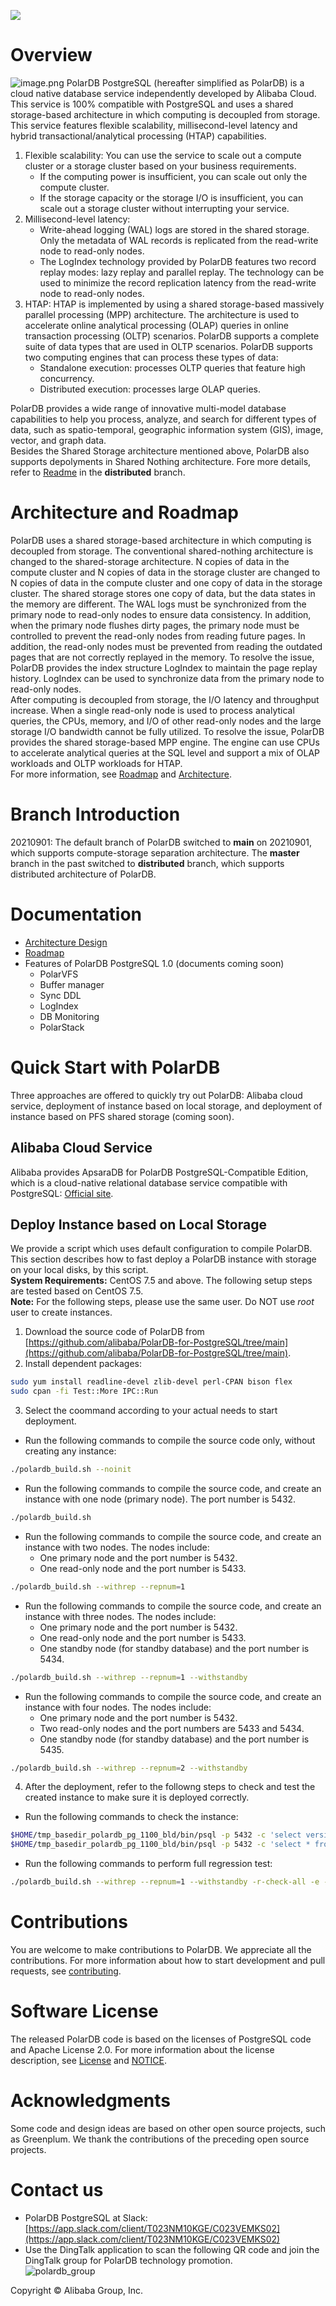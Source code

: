 ![](doc/pic/PolarDB_logo.png)
# Overview 
![image.png](doc/pic/1_polardb_architecture.png)
PolarDB PostgreSQL (hereafter simplified as PolarDB) is a cloud native database service independently developed by Alibaba Cloud. This service is 100% compatible with PostgreSQL and uses a shared storage-based architecture in which computing is decoupled from storage. This service features flexible scalability, millisecond-level latency and hybrid transactional/analytical processing (HTAP) capabilities. 

1. Flexible scalability: You can use the service to scale out a compute cluster or a storage cluster based on your business requirements. 
    - If the computing power is insufficient, you can scale out only the compute cluster. 
    - If the storage capacity or the storage I/O is insufficient, you can scale out a storage cluster without interrupting your service. 
1. Millisecond-level latency:
    - Write-ahead logging (WAL) logs are stored in the shared storage. Only the metadata of WAL records is replicated from the read-write node to read-only nodes. 
    - The LogIndex technology provided by PolarDB features two record replay modes: lazy replay and parallel replay. The technology can be used to minimize the record replication latency from the read-write node to read-only nodes. 
1. HTAP: HTAP is implemented by using a shared storage-based massively parallel processing (MPP) architecture. The architecture is used to accelerate online analytical processing (OLAP) queries in online transaction processing (OLTP) scenarios. PolarDB supports a complete suite of data types that are used in OLTP scenarios. PolarDB supports two computing engines that can process these types of data:
   - Standalone execution: processes OLTP queries that feature high concurrency. 
   - Distributed execution: processes large OLAP queries. 

PolarDB provides a wide range of innovative multi-model database capabilities to help you process, analyze, and search for different types of data, such as spatio-temporal, geographic information system (GIS), image, vector, and graph data.  
Besides the Shared Storage architecture mentioned above, PolarDB also supports depolyments in Shared  Nothing architecture. Fore more details, refer to [Readme](https://github.com/alibaba/PolarDB-for-PostgreSQL/blob/distributed/README.md) in the **distributed** branch.
# Architecture and Roadmap
PolarDB uses a shared storage-based architecture in which computing is decoupled from storage. The conventional shared-nothing architecture is changed to the shared-storage architecture. N copies of data in the compute cluster and N copies of data in the storage cluster are changed to N copies of data in the compute cluster and one copy of data in the storage cluster. The shared storage stores one copy of data, but the data states in the memory are different. The WAL logs must be synchronized from the primary node to read-only nodes to ensure data consistency. In addition, when the primary node flushes dirty pages, the primary node must be controlled to prevent the read-only nodes from reading future pages. In addition, the read-only nodes must be prevented from reading the outdated pages that are not correctly replayed in the memory. To resolve the issue, PolarDB provides the index structure LogIndex to maintain the page replay history. LogIndex can be used to synchronize data from the primary node to read-only nodes.  
After computing is decoupled from storage, the I/O latency and throughput increase. When a single read-only node is used to process analytical queries, the CPUs, memory, and I/O of other read-only nodes and the large storage I/O bandwidth cannot be fully utilized. To resolve the issue, PolarDB provides the shared storage-based MPP engine. The engine can use CPUs to accelerate analytical queries at the SQL level and support a mix of OLAP workloads and OLTP workloads for HTAP.   
For more information, see [Roadmap](doc/Roadmap.md) and [Architecture](doc/Architecture.md). 

# Branch Introduction
20210901: The default branch of PolarDB switched to **main** on 20210901, which supports compute-storage separation architecture. The **master** branch in the past switched to **distributed** branch, which supports distributed architecture of PolarDB.
# Documentation

- [Architecture Design](doc/Architecture.md)
- [Roadmap](doc/Roadmap.md)
- Features of PolarDB PostgreSQL 1.0 (documents coming soon)
   - PolarVFS
   - Buffer manager
   - Sync DDL
   - LogIndex
   - DB Monitoring
   - PolarStack
# Quick Start with PolarDB
Three approaches are offered to quickly try out PolarDB: Alibaba cloud service, deployment of instance based on local storage, and deployment of instance based on PFS shared storage (coming soon).
## Alibaba Cloud Service
Alibaba provides ApsaraDB for PolarDB PostgreSQL-Compatible Edition, which is a cloud-native relational database service compatible with PostgreSQL: [Official site](https://www.alibabacloud.com/product/polardb).
## Deploy Instance based on Local Storage
We provide a script which uses default configuration to compile PolarDB. This section describes how to fast deploy a PolarDB instance with storage on your local disks, by this script.  
**System Requirements:** CentOS 7.5 and above. The following setup steps are tested based on CentOS 7.5.  
**Note:** For the following steps, please use the same user. Do NOT use _root_ user to create instances.

1. Download the source code of PolarDB from [https://github.com/alibaba/PolarDB-for-PostgreSQL/tree/main](https://github.com/alibaba/PolarDB-for-PostgreSQL/tree/main).
2. Install dependent packages:
```bash
sudo yum install readline-devel zlib-devel perl-CPAN bison flex
sudo cpan -fi Test::More IPC::Run
```

3. Select the coommand according to your actual needs to start deployment.
- Run the following commands to compile the source code only, without creating any instance: 
```bash
./polardb_build.sh --noinit
```

   - Run the following commands to compile the source code, and create an instance with one node (primary node). The port number is 5432.
```bash
./polardb_build.sh
```

   - Run the following commands to compile the source code, and create an instance with two nodes. The nodes include:
      - One primary node and the port number is 5432. 
      - One read-only node and the port number is 5433. 
```bash
./polardb_build.sh --withrep --repnum=1
```

   - Run the following commands to compile the source code, and create an instance with three nodes. The nodes include:
      - One primary node and the port number is 5432. 
      - One read-only node and the port number is 5433. 
      - One standby node (for standby database) and the port number is 5434.
```bash
./polardb_build.sh --withrep --repnum=1 --withstandby
```

   - Run the following commands to compile the source code, and create an instance with four nodes. The nodes include: 
      - One primary node and the port number is 5432.
      - Two read-only nodes and the port numbers are 5433 and 5434.
      - One standby node (for standby database) and the port number is 5435.
```bash
./polardb_build.sh --withrep --repnum=2 --withstandby
```

4. After the deployment, refer to the followng steps to check and test the created instance to make sure it is deployed correctly.
- Run the following commands to check the instance:
```bash
$HOME/tmp_basedir_polardb_pg_1100_bld/bin/psql -p 5432 -c 'select version();'
$HOME/tmp_basedir_polardb_pg_1100_bld/bin/psql -p 5432 -c 'select * from pg_replication_slots;'
```

   - Run the following commands to perform full regression test:
```bash
./polardb_build.sh --withrep --repnum=1 --withstandby -r-check-all -e -r-contrib -r-pl -r-external -r-installcheck-all
```
# Contributions
You are welcome to make contributions to PolarDB. We appreciate all the contributions. For more information about how to start development and pull requests, see [contributing](doc/contributing.md). 
# Software License
The released PolarDB code is based on the licenses of PostgreSQL code and Apache License 2.0. For more information about the license description, see [License](doc/LICENSE.txt) and [NOTICE](doc/NOTICE.txt). 
# Acknowledgments
Some code and design ideas are based on other open source projects, such as Greenplum. We thank the contributions of the preceding open source projects. 

# Contact us
- PolarDB PostgreSQL at Slack: [https://app.slack.com/client/T023NM10KGE/C023VEMKS02](https://app.slack.com/client/T023NM10KGE/C023VEMKS02)
- Use the DingTalk application to scan the following QR code and join the DingTalk group for PolarDB technology promotion.   
  ![polardb_group](doc/pic/polardb_group.png)

Copyright © Alibaba Group, Inc.
​

